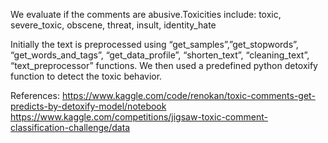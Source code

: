 We evaluate if the comments are abusive.Toxicities include:
toxic, severe_toxic, obscene, threat, insult, identity_hate

Initially the text is preprocessed using “get_samples”,”get_stopwords”, “get_words_and_tags”, “get_data_profile”, “shorten_text”, “cleaning_text”, “text_preprocessor” functions.
We then used a predefined python detoxify function to detect the toxic behavior.

References:
https://www.kaggle.com/code/renokan/toxic-comments-get-predicts-by-detoxify-model/notebook
https://www.kaggle.com/competitions/jigsaw-toxic-comment-classification-challenge/data
